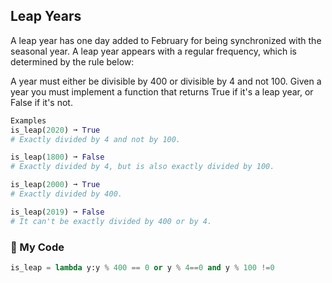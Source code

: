 ## Leap Years

A leap year has one day added to February for being synchronized with the seasonal year. A leap year appears with a regular frequency, which is determined by the rule below:

A year must either be divisible by 400 or divisible by 4 and not 100.
Given a year you must implement a function that returns True if it's a leap year, or False if it's not.
```python
Examples
is_leap(2020) ➞ True
# Exactly divided by 4 and not by 100.

is_leap(1800) ➞ False
# Exactly divided by 4, but is also exactly divided by 100.

is_leap(2000) ➞ True
# Exactly divided by 400.

is_leap(2019) ➞ False
# It can't be exactly divided by 400 or by 4.
```
### :snake: My Code
```python
is_leap = lambda y:y % 400 == 0 or y % 4==0 and y % 100 !=0
```
